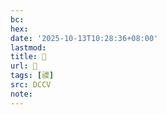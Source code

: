 ```yaml
---
bc:
hex:
date: '2025-10-13T10:28:36+08:00'
lastmod:
title: 􄥠
url: 􄥠
tags: [禝]
src: DCCV
note:
---
```

